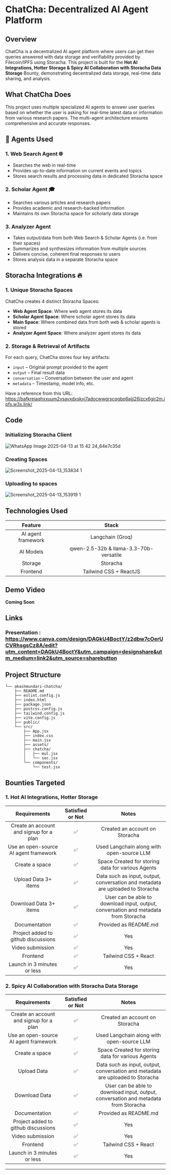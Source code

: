 # ChatCha: Decentralized AI Agent Platform 

## Overview

ChatCha is a decentralized AI agent platform where users can get their queries answered with data storage and verifiability provided by Filecoin/IPFS using Storacha. This project is built for the **Hot AI Integrations, Hotter Storage \& Spicy AI Collaboration with Storacha Data Storage** Bounty, demonstrating decentralized data storage, real-time data sharing, and analysis.


## What ChatCha Does

This project uses multiple specialized AI agents to answer user queries based on whether the user is asking for real-time latest data or information from various research papers. The multi-agent architecture ensures comprehensive and accurate responses.

## 🤖 Agents Used

### 1. Web Search Agent 🌐

- Searches the web in real-time
- Provides up-to-date information on current events and topics
- Stores search results and processing data in dedicated Storacha space


### 2. Scholar Agent 🎓

- Searches various articles and research papers
- Provides academic and research-backed information
- Maintains its own Storacha space for scholarly data storage


### 3. Analyzer Agent 

- Takes output/data from both Web Search \& Scholar Agents (i.e. from their spaces)
- Summarizes and synthesizes information from multiple sources
- Delivers concise, coherent final responses to users
- Stores analysis data in a separate Storacha space


## Storacha Integrations 🔥
### 1. Unique Storacha Spaces

ChatCha creates 4 distinct Storacha Spaces:

- **Web Agent Space**: Where web agent stores its data
- **Scholar Agent Space**: Where scholar agent stores its data
- **Main Space**: Where combined data from both web \& scholar agents is stored
- **Analyzer Agent Space**: Where analyzer agent stores its data


### 2. Storage \& Retrieval of Artifacts

For each query, ChatCha stores four key artifacts:

- `input` – Original prompt provided to the agent
- `output` – Final result data
- `conversation` – Conversation between the user and agent 
- `metadata` – Timestamp, model info, etc.

Have a reference from this URL:
https://bafkreiaqhxxuum2vsayxdxskxj7adocwwgrscqgbp6ajjj26jzcx6gir2m.ipfs.w3s.link/


## Code

### Initializing Storacha Client
![WhatsApp Image 2025-04-13 at 15 42 24_64e7c35d](https://github.com/user-attachments/assets/783b2b9c-f0e6-42c8-8ec9-688a78a88cc4)

### Creating Spaces
![Screenshot_2025-04-13_153834 1](https://github.com/user-attachments/assets/39a87a32-9c49-4d7b-bb29-3ca0f15c999e)

### Uploading to spaces
![Screenshot_2025-04-13_153919 1](https://github.com/user-attachments/assets/6744d8aa-aaad-44dd-999c-ac7d88f54315)


## Technologies Used
|       Feature      |          Stack         |
|:------------------:|:----------------------:|
| AI agent framework | Langchain (Groq)       |
| AI Models           |         qwen-2.5-32b  & llama-3.3-70b-versatile             |
| Storage            | Storacha               |
| Frontend           | Tailwind CSS + ReactJS |

## Demo Video
**Coming Soon**


## Links
### Presentation : https://www.canva.com/design/DAGkU4BoctY/z2dbw7cOerUCVRhsgsCz8A/edit?utm_content=DAGkU4BoctY&utm_campaign=designshare&utm_medium=link2&utm_source=sharebutton


## Project Structure

```Directory structure:
└── akashmundari-chatcha/
    ├── README.md
    ├── eslint.config.js
    ├── index.html
    ├── package.json
    ├── postcss.config.js
    ├── tailwind.config.js
    ├── vite.config.js
    ├── public/
    └── src/
        ├── App.jsx
        ├── index.css
        ├── main.jsx
        ├── assets/
        ├── chatcha/
        │   ├── mul.jsx
        │   └── sec.jsx
        └── components/
            └── test.jsx
```

## Bounties Targeted

### 1. Hot AI Integrations, Hotter Storage
|               Requirements              | Satisfied or Not |                       Notes                       |
|:---------------------------------------:|:----------------:|:-------------------------------------------------:|
| Create an account and signup for a plan |         ✅        | Created an account on Storacha                    |
| Use an open-source AI agent framework   |         ✅        | Used Langchain along with open-source LLM         |
| Create a space                          |         ✅        | Space Created for storing data for various Agents |
| Upload Data 3+ items                            |         ✅        |        Data such as input, output, conversation and metadata are uploaded to Storacha                                           |
| Download Data 3+ items                          |         ✅        |                 User can be able to download input, output, conversation and metadata from Storacha                                  |
| Documentation                           |         ✅        | Provided as README.md                      |
| Project added to github discussions     |         ✅        |         Yes                                       |
| Video submission                        |         ✅        |         Yes                                       |
| Frontend                                |         ✅        | Tailwind CSS + React                              |
| Launch in 3 minutes or less             |         ✅        |           Yes                                       |

### 2. Spicy AI Collaboration with Storacha Data Storage
|               Requirements              | Satisfied or Not |                       Notes                       |
|:---------------------------------------:|:----------------:|:-------------------------------------------------:|
| Create an account and signup for a plan |         ✅        | Created an account on Storacha                    |
| Use an open-source AI agent framework   |         ✅        | Used Langchain along with open-source LLM         |
| Create a space                          |         ✅        | Space Created for storing data for various Agents |
| Upload Data                             |         ✅        |                Data such as input, output, conversation and metadata are uploaded to Storacha                                    |
| Download Data                           |         ✅        |                            User can be able to download input, output, conversation and metadata from Storacha                       |
| Documentation                           |         ✅        | Provided as README.md                      |
| Project added to github discussions     |         ✅        |           Yes                                        |
| Video submission                        |         ✅        |                      Yes                             |
| Frontend                                |         ✅        | Tailwind CSS + React                              |
| Launch in 3 minutes or less             |         ✅        |                     Yes                              |


---





